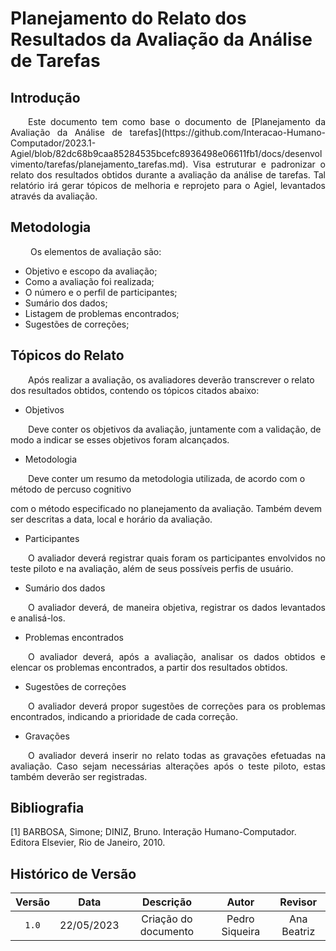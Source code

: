 # Planejamento do Relato dos Resultados da Avaliação da Análise de Tarefas

## Introdução
<p align="justify">
&emsp;&emsp;Este documento tem como base o documento de [Planejamento da Avaliação da Análise de tarefas](https://github.com/Interacao-Humano-Computador/2023.1-Agiel/blob/82dc68b9caa85284535bcefc8936498e06611fb1/docs/desenvolvimento/tarefas/planejamento_tarefas.md). Visa estruturar e padronizar o relato dos resultados obtidos durante a avaliação da análise de tarefas. Tal relatório irá gerar tópicos de melhoria e reprojeto para o Agiel, levantados através da avaliação.
</p>

## Metodologia
<p align="justify">
&emsp;&emsp; Os elementos de avaliação são: 
</p>

* Objetivo e escopo da avaliação;
* Como a avaliação foi realizada;
* O número e o perfil de participantes;
* Sumário dos dados;
* Listagem de problemas encontrados;
* Sugestões de correções;

## Tópicos do Relato

&emsp;&emsp;Após realizar a avaliação, os avaliadores deverão transcrever o relato dos resultados obtidos, contendo os tópicos citados abaixo:
</p>

* Objetivos

&emsp;&emsp;Deve conter os objetivos da avaliação, juntamente com a validação, de modo a indicar se esses objetivos foram alcançados.
</p>

* Metodologia

&emsp;&emsp;Deve conter um resumo da metodologia utilizada, de acordo com o método de percuso cognitivo 


 com o método especificado no planejamento da avaliação. Também devem ser descritas a data, local e horário da avaliação.
</p>

* Participantes
<p align="justify">
&emsp;&emsp;O avaliador deverá registrar quais foram os participantes envolvidos no teste piloto e na avaliação, além de seus possíveis perfis de usuário. 
</p>

* Sumário dos dados
<p align="justify">
&emsp;&emsp;O avaliador deverá, de maneira objetiva, registrar os dados levantados e analisá-los.
</p>

* Problemas encontrados
<p align="justify">
&emsp;&emsp;O avaliador deverá, após a avaliação, analisar os dados obtidos e elencar os problemas encontrados, a partir dos resultados obtidos.
</p>

* Sugestões de correções
<p align="justify">
&emsp;&emsp;O avaliador deverá propor sugestões de correções para os problemas encontrados, indicando a prioridade de cada correção.
</p>

* Gravações
<p align="justify">
&emsp;&emsp;O avaliador deverá inserir no relato todas as gravações efetuadas na avaliação. Caso sejam necessárias alterações após o teste piloto, estas também deverão ser registradas. 
</p>

## Bibliografia

[1] BARBOSA, Simone; DINIZ, Bruno. Interação Humano-Computador. Editora Elsevier, Rio de Janeiro, 2010.

## Histórico de Versão

| Versão | Data  |            Descrição             |     Autor      |    Revisor    |
|:------:|:-----:|:--------------------------------:|:--------------:|:-------------:|
| `1.0`  | 22/05/2023 | Criação do documento | Pedro Siqueira | Ana Beatriz |